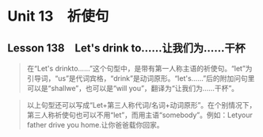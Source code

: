 ﻿ # Unit 13　祈使句
 ## Lesson 138　Let's drink to……让我们为……干杯
 
> 在“Let's drinkto……”这个句型中，是带有第一人称主语的祈使句。“let”为引导词，“us”是代词宾格，“drink”是动词原形。“let's……”后的附加问句里可以是“shallwe”，也可以是“will you”，翻译为“让我们为……干杯”。

> 以上句型还可以写成“Let+第三人称代词/名词+动词原形”。在个别情况下，第三人称祈使句也可以不用“let”，而用主语“somebody”。例如：Letyour father drive you home.让你爸爸载你回家。


 